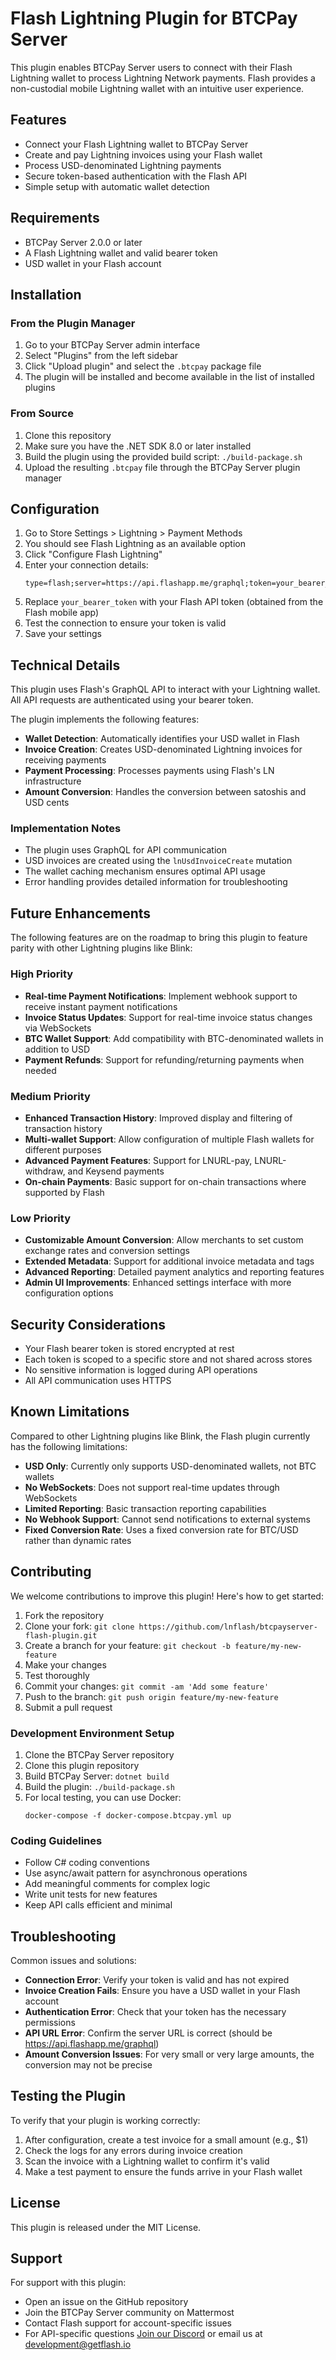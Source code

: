 # Flash Lightning Plugin for BTCPay Server

This plugin enables BTCPay Server users to connect with their Flash Lightning wallet to process Lightning Network payments. Flash provides a non-custodial mobile Lightning wallet with an intuitive user experience.

## Features

- Connect your Flash Lightning wallet to BTCPay Server
- Create and pay Lightning invoices using your Flash wallet
- Process USD-denominated Lightning payments 
- Secure token-based authentication with the Flash API
- Simple setup with automatic wallet detection

## Requirements

- BTCPay Server 2.0.0 or later
- A Flash Lightning wallet and valid bearer token
- USD wallet in your Flash account

## Installation

### From the Plugin Manager

1. Go to your BTCPay Server admin interface
2. Select "Plugins" from the left sidebar
3. Click "Upload plugin" and select the `.btcpay` package file
4. The plugin will be installed and become available in the list of installed plugins

### From Source

1. Clone this repository
2. Make sure you have the .NET SDK 8.0 or later installed
3. Build the plugin using the provided build script: `./build-package.sh`
4. Upload the resulting `.btcpay` file through the BTCPay Server plugin manager

## Configuration

1. Go to Store Settings > Lightning > Payment Methods
2. You should see Flash Lightning as an available option
3. Click "Configure Flash Lightning"
4. Enter your connection details:
   ```
   type=flash;server=https://api.flashapp.me/graphql;token=your_bearer_token
   ```
5. Replace `your_bearer_token` with your Flash API token (obtained from the Flash mobile app)
6. Test the connection to ensure your token is valid
7. Save your settings

## Technical Details

This plugin uses Flash's GraphQL API to interact with your Lightning wallet. All API requests are authenticated using your bearer token.

The plugin implements the following features:

- **Wallet Detection**: Automatically identifies your USD wallet in Flash
- **Invoice Creation**: Creates USD-denominated Lightning invoices for receiving payments
- **Payment Processing**: Processes payments using Flash's LN infrastructure
- **Amount Conversion**: Handles the conversion between satoshis and USD cents

### Implementation Notes

- The plugin uses GraphQL for API communication
- USD invoices are created using the `lnUsdInvoiceCreate` mutation
- The wallet caching mechanism ensures optimal API usage
- Error handling provides detailed information for troubleshooting

## Future Enhancements

The following features are on the roadmap to bring this plugin to feature parity with other Lightning plugins like Blink:

### High Priority

- **Real-time Payment Notifications**: Implement webhook support to receive instant payment notifications
- **Invoice Status Updates**: Support for real-time invoice status changes via WebSockets
- **BTC Wallet Support**: Add compatibility with BTC-denominated wallets in addition to USD
- **Payment Refunds**: Support for refunding/returning payments when needed

### Medium Priority

- **Enhanced Transaction History**: Improved display and filtering of transaction history
- **Multi-wallet Support**: Allow configuration of multiple Flash wallets for different purposes
- **Advanced Payment Features**: Support for LNURL-pay, LNURL-withdraw, and Keysend payments
- **On-chain Payments**: Basic support for on-chain transactions where supported by Flash

### Low Priority

- **Customizable Amount Conversion**: Allow merchants to set custom exchange rates and conversion settings
- **Extended Metadata**: Support for additional invoice metadata and tags
- **Advanced Reporting**: Detailed payment analytics and reporting features
- **Admin UI Improvements**: Enhanced settings interface with more configuration options

## Security Considerations

- Your Flash bearer token is stored encrypted at rest
- Each token is scoped to a specific store and not shared across stores
- No sensitive information is logged during API operations
- All API communication uses HTTPS

## Known Limitations

Compared to other Lightning plugins like Blink, the Flash plugin currently has the following limitations:

- **USD Only**: Currently only supports USD-denominated wallets, not BTC wallets
- **No WebSockets**: Does not support real-time updates through WebSockets
- **Limited Reporting**: Basic transaction reporting capabilities
- **No Webhook Support**: Cannot send notifications to external systems
- **Fixed Conversion Rate**: Uses a fixed conversion rate for BTC/USD rather than dynamic rates

## Contributing

We welcome contributions to improve this plugin! Here's how to get started:

1. Fork the repository
2. Clone your fork: `git clone https://github.com/lnflash/btcpayserver-flash-plugin.git`
3. Create a branch for your feature: `git checkout -b feature/my-new-feature`
4. Make your changes
5. Test thoroughly
6. Commit your changes: `git commit -am 'Add some feature'`
7. Push to the branch: `git push origin feature/my-new-feature`
8. Submit a pull request

### Development Environment Setup

1. Clone the BTCPay Server repository
2. Clone this plugin repository
3. Build BTCPay Server: `dotnet build`
4. Build the plugin: `./build-package.sh`
5. For local testing, you can use Docker:
   ```
   docker-compose -f docker-compose.btcpay.yml up
   ```

### Coding Guidelines

- Follow C# coding conventions
- Use async/await pattern for asynchronous operations
- Add meaningful comments for complex logic
- Write unit tests for new features
- Keep API calls efficient and minimal

## Troubleshooting

Common issues and solutions:

- **Connection Error**: Verify your token is valid and has not expired
- **Invoice Creation Fails**: Ensure you have a USD wallet in your Flash account
- **Authentication Error**: Check that your token has the necessary permissions
- **API URL Error**: Confirm the server URL is correct (should be https://api.flashapp.me/graphql)
- **Amount Conversion Issues**: For very small or very large amounts, the conversion may not be precise

## Testing the Plugin

To verify that your plugin is working correctly:

1. After configuration, create a test invoice for a small amount (e.g., $1)
2. Check the logs for any errors during invoice creation
3. Scan the invoice with a Lightning wallet to confirm it's valid
4. Make a test payment to ensure the funds arrive in your Flash wallet

## License

This plugin is released under the MIT License.

## Support

For support with this plugin:
- Open an issue on the GitHub repository
- Join the BTCPay Server community on Mattermost
- Contact Flash support for account-specific issues
- For API-specific questions [Join our Discord](https://discord.gg/8jCg8eCRhF) or email us at development@getflash.io
